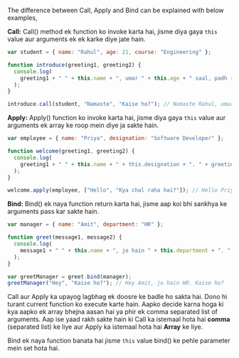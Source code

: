 The difference between Call, Apply and Bind can be explained with below examples,

**Call:** Call() method ek function ko invoke karta hai, jisme diya gaya `this` value aur arguments ek ek karke diye jate hain.

```js
var student = { name: "Rahul", age: 21, course: "Engineering" };

function introduce(greeting1, greeting2) {
  console.log(
    greeting1 + " " + this.name + ", umar " + this.age + " saal, padh rahe hain " + this.course + ". " + greeting2
  );
}

introduce.call(student, "Namaste", "Kaise ho?"); // Namaste Rahul, umar 21 saal, padh rahe hain Engineering. Kaise ho?
```

**Apply:** Apply() function ko invoke karta hai, jisme diya gaya `this` value aur arguments ek array ke roop mein diye ja sakte hain.

```js
var employee = { name: "Priya", designation: "Software Developer" };

function welcome(greeting1, greeting2) {
  console.log(
    greeting1 + " " + this.name + " + this.designation + ". " + greeting2
  );
}

welcome.apply(employee, ["Hello", "Kya chal raha hai?"]); // Hello Priya, Software Developer. Kya chal raha hai?
```

**Bind:** Bind() ek naya function return karta hai, jisme aap koi bhi sankhya ke arguments pass kar sakte hain.

```js
var manager = { name: "Amit", department: "HR" };

function greet(message1, message2) {
  console.log(
    message1 + " " + this.name + ", jo hain " + this.department + ". " + message2
  );
}

var greetManager = greet.bind(manager);
greetManager("Hey", "Kaise ho?"); // Hey Amit, jo hain HR. Kaise ho?
```

Call aur Apply ka upayog lagbhag ek doosre ke badle ho sakta hai. Dono hi turant current function ko execute karte hain. Aapko decide karna hoga ki kya aapko ek array bhejna aasan hai ya phir ek comma separated list of arguments. Aap ise yaad rakh sakte hain ki Call ka istemaal hota hai **comma** (separated list) ke liye aur Apply ka istemaal hota hai **Array** ke liye.

Bind ek naya function banata hai jisme `this` value bind() ke pehle parameter mein set hota hai.